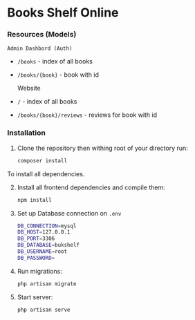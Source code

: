 # Books Shelf Online

### Resources (Models)

    Admin Dashbord (Auth)

- `/books` - index of all books
- `/books/{book}` - book with id


    Website
- `/` - index of all books
- `/books/{book}/reviews` - reviews for book with id


### Installation

1. Clone the repository then withing root of your directory run:

    ```bash
    composer install
    ```
To install all dependencies.

2. Install all frontend dependencies and compile them:

    ```bash
    npm install
    ```

3. Set up Database connection on `.env`

    ```bash 
    DB_CONNECTION=mysql
    DB_HOST=127.0.0.1
    DB_PORT=3306
    DB_DATABASE=bukshelf
    DB_USERNAME=root
    DB_PASSWORD=
    ```

4. Run migrations:

    ```bash
    php artisan migrate
    ```

5. Start server:
    
    ```bash
    php artisan serve
    ```





